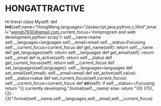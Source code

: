 # HONGATTRACTIVE
Hi there!
class Myself:
    def __init__(self,name="HongWeng,languages="Javascript,java,python,c,html",email="wengh7930@gmail.com,current_focus='miniprogram and web development,python scrpy'):
        self.__name=name
        self.__languages=languages
        self.__email=email
        self.__status=Focusing
        self.__current_focus=current_focus
    def get_name(self):
        return self.__name
    def get_languages(self):
        return self.__languages
    def get_email(self):
        return self.__email
    def is_active(self):
        return self.__status
    def get_current_focus(self):
        return self.__current_focus
    def set_languages(self,languages):
        self.__languages=languages
    def set_email(self,email):
        self.__email=email
    def set_active(self,value):
        self.__status=value
    def set_current_focus(self,current_focus):
        self.__current_focus=current_focus
    def __str__(self):
        if self.__status==Focusing:
            return "{} currently developing.".format(self.__name)
        else:
            return "{0} ({1}), {2} - {3}".format(self.__name,self.__languages,self.__email,self.__current_focus)
